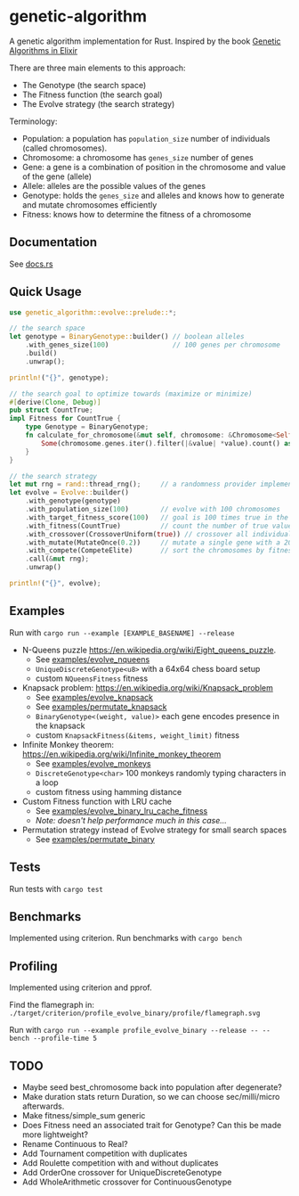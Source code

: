 # genetic-algorithm
A genetic algorithm implementation for Rust.
Inspired by the book [Genetic Algorithms in Elixir](https://pragprog.com/titles/smgaelixir/genetic-algorithms-in-elixir/)

There are three main elements to this approach:
* The Genotype (the search space)
* The Fitness function (the search goal)
* The Evolve strategy (the search strategy)

Terminology:
* Population: a population has `population_size` number of individuals (called chromosomes).
* Chromosome: a chromosome has `genes_size` number of genes
* Gene: a gene is a combination of position in the chromosome and value of the gene (allele)
* Allele: alleles are the possible values of the genes
* Genotype: holds the `genes_size` and alleles and knows how to generate and mutate chromosomes efficiently
* Fitness: knows how to determine the fitness of a chromosome

## Documentation

See [docs.rs](https://docs.rs/genetic_algorithm/latest/genetic_algorithm)

## Quick Usage

```rust
use genetic_algorithm::evolve::prelude::*;

// the search space
let genotype = BinaryGenotype::builder() // boolean alleles
    .with_genes_size(100)                // 100 genes per chromosome
    .build()
    .unwrap();

println!("{}", genotype);

// the search goal to optimize towards (maximize or minimize)
#[derive(Clone, Debug)]
pub struct CountTrue;
impl Fitness for CountTrue {
    type Genotype = BinaryGenotype;
    fn calculate_for_chromosome(&mut self, chromosome: &Chromosome<Self::Genotype>) -> Option<FitnessValue> {
        Some(chromosome.genes.iter().filter(|&value| *value).count() as FitnessValue)
    }
}

// the search strategy
let mut rng = rand::thread_rng();     // a randomness provider implementing Trait rand::Rng
let evolve = Evolve::builder()
    .with_genotype(genotype)
    .with_population_size(100)        // evolve with 100 chromosomes
    .with_target_fitness_score(100)   // goal is 100 times true in the best chromosome
    .with_fitness(CountTrue)          // count the number of true values in the chromosomes
    .with_crossover(CrossoverUniform(true)) // crossover all individual genes between 2 chromosomes for offspring
    .with_mutate(MutateOnce(0.2))     // mutate a single gene with a 20% probability per chromosome
    .with_compete(CompeteElite)       // sort the chromosomes by fitness to determine crossover order
    .call(&mut rng);
    .unwrap()

println!("{}", evolve);
```

## Examples
Run with `cargo run --example [EXAMPLE_BASENAME] --release`

* N-Queens puzzle https://en.wikipedia.org/wiki/Eight_queens_puzzle.
    * See [examples/evolve_nqueens](../main/examples/evolve_nqueens.rs)
    * `UniqueDiscreteGenotype<u8>` with a 64x64 chess board setup
    * custom `NQueensFitness` fitness
* Knapsack problem: https://en.wikipedia.org/wiki/Knapsack_problem
    * See [examples/evolve_knapsack](../main/examples/evolve_knapsack.rs)
    * See [examples/permutate_knapsack](../main/examples/permutate_knapsack.rs)
    * `BinaryGenotype<(weight, value)>` each gene encodes presence in the knapsack
    * custom `KnapsackFitness(&items, weight_limit)` fitness
* Infinite Monkey theorem: https://en.wikipedia.org/wiki/Infinite_monkey_theorem
    * See [examples/evolve_monkeys](../main/examples/evolve_monkeys.rs)
    * `DiscreteGenotype<char>` 100 monkeys randomly typing characters in a loop
    * custom fitness using hamming distance
* Custom Fitness function with LRU cache
    * See [examples/evolve_binary_lru_cache_fitness](../main/examples/evolve_binary_lru_cache_fitness.rs)
    * _Note: doesn't help performance much in this case..._
* Permutation strategy instead of Evolve strategy for small search spaces
    * See [examples/permutate_binary](../main/examples/permutate_binary.rs)


## Tests
Run tests with `cargo test`

## Benchmarks
Implemented using criterion. Run benchmarks with `cargo bench`

## Profiling
Implemented using criterion and pprof.

Find the flamegraph in: `./target/criterion/profile_evolve_binary/profile/flamegraph.svg`

Run with `cargo run --example profile_evolve_binary --release -- --bench --profile-time 5`

## TODO
* Maybe seed best_chromosome back into population after degenerate?
* Make duration stats return Duration, so we can choose sec/milli/micro afterwards.
* Make fitness/simple_sum generic
* Does Fitness need an associated trait for Genotype? Can this be made more lightweight?
* Rename Continuous to Real?
* Add Tournament competition with duplicates
* Add Roulette competition with and without duplicates
* Add OrderOne crossover for UniqueDiscreteGenotype
* Add WholeArithmetic crossover for ContinuousGenotype
